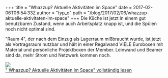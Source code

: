 +++
title = "Whazzup? Aktuelle Aktivitäten im Space"
date = 2017-02-06T06:54:33Z
author = "typ_o"
path = "/blog/2017/02/06/whazzup-aktuelle-aktivitaten-im-space"
+++
Die Küche ist jetzt in einem gut benutzbaren Zustand, wenn auch
Arbeitsplatz knapp ist, und die Spülen noch nicht optimal sind.

"Raum 4", der nach dem Einzug als Lagerraum mißbraucht wurde, ist jetzt
als Vortragsraum nutzbar und hält in einer Regalwand VIELE Euroboxen mit
Material und persönliche Projektboxen der Member. Leinwand und Beamer
sind da, mehr Strom und Netzwerk kommen noch.

[![](/media/2eb64ff099e00683e22f9ec68bbfcc98db613ae8_1_666x500.serendipityThumb.JPG)](/media/2eb64ff099e00683e22f9ec68bbfcc98db613ae8_1_666x500.JPG)  
[" Whazzup? Aktuelle Aktivitäten im Space" vollständig
lesen](https://flipdot.org/blog/archives/365-Whazzup-Aktuelle-Aktivitaeten-im-Space.html#extended)
